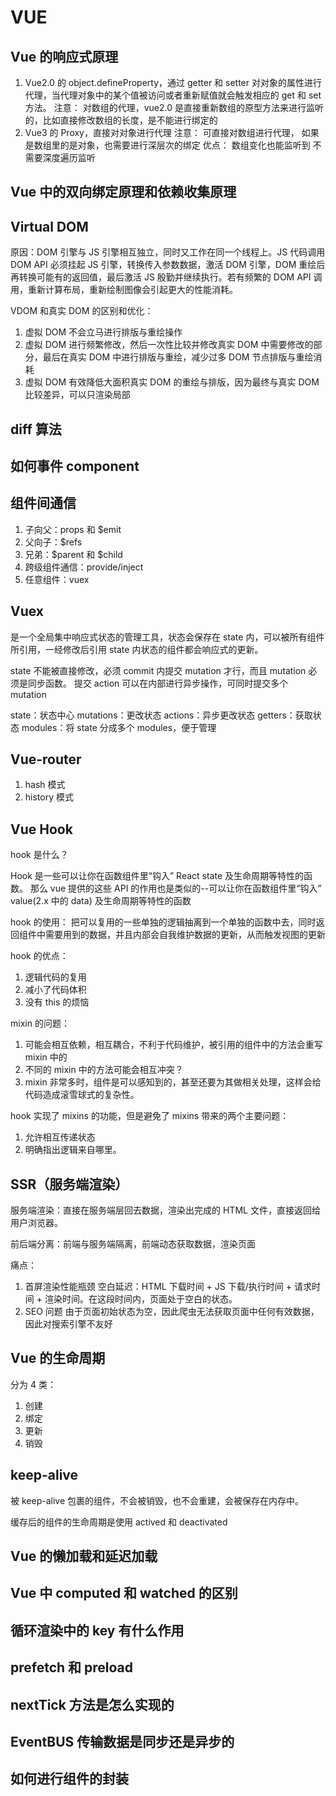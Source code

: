 # VUE

## Vue 的响应式原理

1. Vue2.0 的 object.defineProperty，通过 getter 和 setter 对对象的属性进行代理，当代理对象中的某个值被访问或者重新赋值就会触发相应的 get 和 set 方法。
   注意：
   对数组的代理，vue2.0 是直接重新数组的原型方法来进行监听的，比如直接修改数组的长度，是不能进行绑定的
2. Vue3 的 Proxy，直接对对象进行代理
   注意：
   可直接对数组进行代理，
   如果是数组里的是对象，也需要进行深层次的绑定
   优点：
   数组变化也能监听到
   不需要深度遍历监听

## Vue 中的双向绑定原理和依赖收集原理

## Virtual DOM

原因：DOM 引擎与 JS 引擎相互独立，同时又工作在同一个线程上。JS 代码调用 DOM API 必须挂起 JS 引擎，转换传入参数数据，激活 DOM 引擎，DOM 重绘后再转换可能有的返回值，最后激活 JS 殷勤并继续执行。若有频繁的 DOM API 调用，重新计算布局，重新绘制图像会引起更大的性能消耗。

VDOM 和真实 DOM 的区别和优化：

1. 虚拟 DOM 不会立马进行排版与重绘操作
2. 虚拟 DOM 进行频繁修改，然后一次性比较并修改真实 DOM 中需要修改的部分，最后在真实 DOM 中进行排版与重绘，减少过多 DOM 节点排版与重绘消耗
3. 虚拟 DOM 有效降低大面积真实 DOM 的重绘与排版，因为最终与真实 DOM 比较差异，可以只渲染局部

## diff 算法

## 如何事件 component

## 组件间通信

1. 子向父：props 和 \$emit
2. 父向子：\$refs
3. 兄弟：$parent 和 $child
4. 跨级组件通信：provide/inject
5. 任意组件：vuex

## Vuex

是一个全局集中响应式状态的管理工具，状态会保存在 state 内，可以被所有组件所引用，一经修改后引用 state 内状态的组件都会响应式的更新。

state 不能被直接修改，必须 commit 内提交 mutation 才行，而且 mutation 必须是同步函数。
提交 action 可以在内部进行异步操作，可同时提交多个 mutation

state：状态中心
mutations：更改状态
actions：异步更改状态
getters：获取状态
modules：将 state 分成多个 modules，便于管理

## Vue-router

1. hash 模式
2. history 模式

## Vue Hook

hook 是什么？

Hook 是一些可以让你在函数组件里“钩入” React state 及生命周期等特性的函数。
那么 vue 提供的这些 API 的作用也是类似的--可以让你在函数组件里“钩入” value(2.x 中的 data) 及生命周期等特性的函数

hook 的使用：
把可以复用的一些单独的逻辑抽离到一个单独的函数中去，同时返回组件中需要用到的数据，并且内部会自我维护数据的更新，从而触发视图的更新

hook 的优点：

1. 逻辑代码的复用
2. 减小了代码体积
3. 没有 this 的烦恼

mixin 的问题：

1. 可能会相互依赖，相互耦合，不利于代码维护，被引用的组件中的方法会重写 mixin 中的
2. 不同的 mixin 中的方法可能会相互冲突？
3. mixin 非常多时，组件是可以感知到的，甚至还要为其做相关处理，这样会给代码造成滚雪球式的复杂性。

hook 实现了 mixins 的功能，但是避免了 mixins 带来的两个主要问题：

1. 允许相互传递状态
2. 明确指出逻辑来自哪里。

## SSR（服务端渲染）

服务端渲染：直接在服务端层回去数据，渲染出完成的 HTML 文件，直接返回给用户浏览器。

前后端分离：前端与服务端隔离，前端动态获取数据，渲染页面

痛点：

1. 首屏渲染性能瓶颈
   空白延迟：HTML 下载时间 + JS 下载/执行时间 + 请求时间 + 渲染时间。在这段时间内，页面处于空白的状态。
2. SEO 问题
   由于页面初始状态为空，因此爬虫无法获取页面中任何有效数据，因此对搜索引擎不友好

## Vue 的生命周期

分为 4 类：

1. 创建
2. 绑定
3. 更新
4. 销毁

## keep-alive

被 keep-alive 包裹的组件，不会被销毁，也不会重建，会被保存在内存中。

缓存后的组件的生命周期是使用 actived 和 deactivated

## Vue 的懒加载和延迟加载

## Vue 中 computed 和 watched 的区别

## 循环渲染中的 key 有什么作用

## prefetch 和 preload

## nextTick 方法是怎么实现的

## EventBUS 传输数据是同步还是异步的

## 如何进行组件的封装
